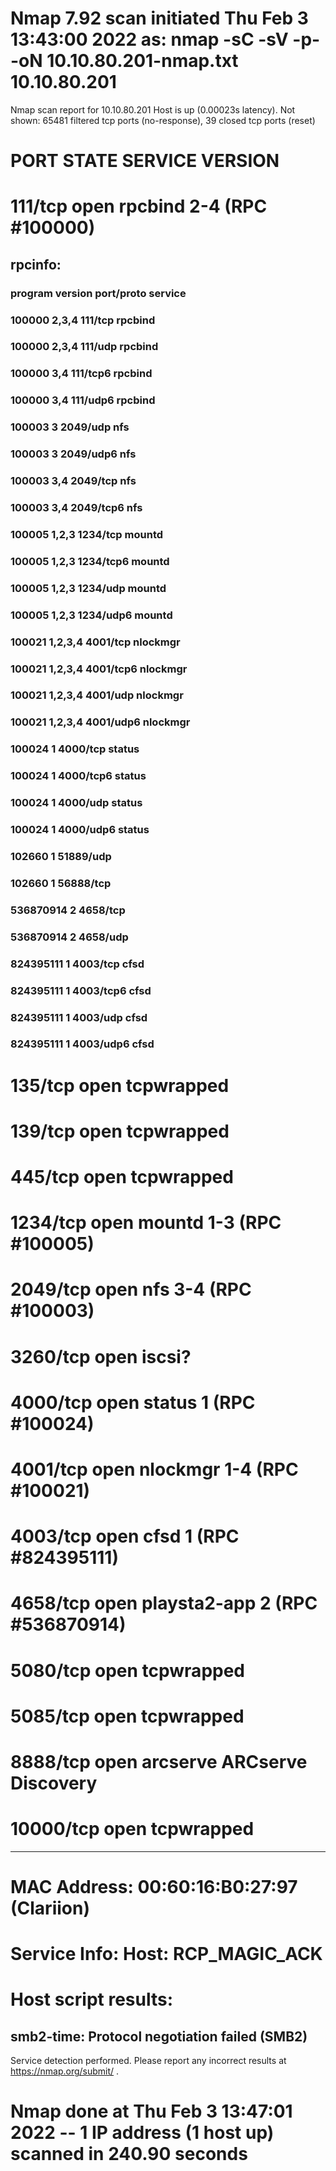 # Nmap 7.92 scan initiated Thu Feb  3 13:43:00 2022 as: nmap -sC -sV -p- -oN 10.10.80.201-nmap.txt 10.10.80.201
Nmap scan report for 10.10.80.201
Host is up (0.00023s latency).
Not shown: 65481 filtered tcp ports (no-response), 39 closed tcp ports (reset)

# PORT      STATE SERVICE      VERSION
# 111/tcp   open  rpcbind      2-4 (RPC #100000)
## rpcinfo: 
### program version    port/proto  service
### 100000  2,3,4        111/tcp   rpcbind
### 100000  2,3,4        111/udp   rpcbind
### 100000  3,4          111/tcp6  rpcbind
### 100000  3,4          111/udp6  rpcbind
### 100003  3           2049/udp   nfs
### 100003  3           2049/udp6  nfs
### 100003  3,4         2049/tcp   nfs
### 100003  3,4         2049/tcp6  nfs
### 100005  1,2,3       1234/tcp   mountd
### 100005  1,2,3       1234/tcp6  mountd
### 100005  1,2,3       1234/udp   mountd
### 100005  1,2,3       1234/udp6  mountd
### 100021  1,2,3,4     4001/tcp   nlockmgr
### 100021  1,2,3,4     4001/tcp6  nlockmgr
### 100021  1,2,3,4     4001/udp   nlockmgr
### 100021  1,2,3,4     4001/udp6  nlockmgr
### 100024  1           4000/tcp   status
### 100024  1           4000/tcp6  status
### 100024  1           4000/udp   status
### 100024  1           4000/udp6  status
### 102660  1          51889/udp   
### 102660  1          56888/tcp   
### 536870914 2           4658/tcp   
### 536870914 2           4658/udp   
### 824395111 1           4003/tcp   cfsd
### 824395111 1           4003/tcp6  cfsd
### 824395111 1           4003/udp   cfsd
### 824395111 1           4003/udp6  cfsd

# 135/tcp   open  tcpwrapped

# 139/tcp   open  tcpwrapped

# 445/tcp   open  tcpwrapped

# 1234/tcp  open  mountd       1-3 (RPC #100005)

# 2049/tcp  open  nfs          3-4 (RPC #100003)

# 3260/tcp  open  iscsi?

# 4000/tcp  open  status       1 (RPC #100024)

# 4001/tcp  open  nlockmgr     1-4 (RPC #100021)

# 4003/tcp  open  cfsd         1 (RPC #824395111)

# 4658/tcp  open  playsta2-app 2 (RPC #536870914)

# 5080/tcp  open  tcpwrapped

# 5085/tcp  open  tcpwrapped

# 8888/tcp  open  arcserve     ARCserve Discovery

# 10000/tcp open  tcpwrapped

------------------------------------------------------------------------

# MAC Address: 00:60:16:B0:27:97 (Clariion)
# Service Info: Host: RCP_MAGIC_ACK

# Host script results:
## smb2-time: Protocol negotiation failed (SMB2)

Service detection performed. Please report any incorrect results at https://nmap.org/submit/ .
# Nmap done at Thu Feb  3 13:47:01 2022 -- 1 IP address (1 host up) scanned in 240.90 seconds
